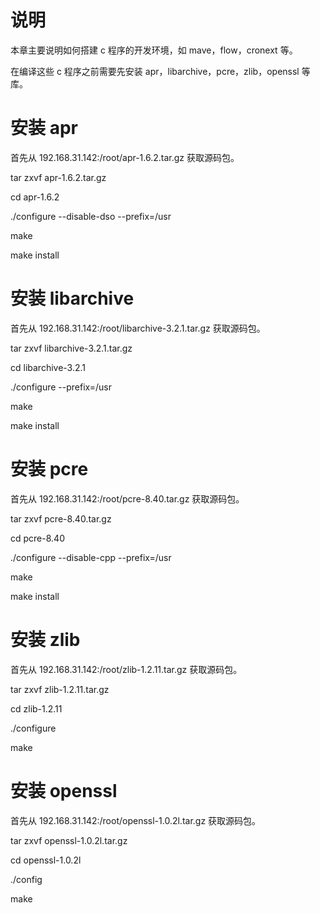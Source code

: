 # 说明

本章主要说明如何搭建 c 程序的开发环境，如 mave，flow，cronext 等。

在编译这些 c 程序之前需要先安装 apr，libarchive，pcre，zlib，openssl 等库。



# 安装 apr

首先从 192.168.31.142:/root/apr-1.6.2.tar.gz 获取源码包。

tar zxvf apr-1.6.2.tar.gz

cd  apr-1.6.2

./configure --disable-dso --prefix=/usr

make

make install



# 安装 libarchive

首先从 192.168.31.142:/root/libarchive-3.2.1.tar.gz 获取源码包。

tar zxvf libarchive-3.2.1.tar.gz

cd  libarchive-3.2.1

./configure --prefix=/usr

make

make install



# 安装 pcre

首先从 192.168.31.142:/root/pcre-8.40.tar.gz 获取源码包。

tar zxvf pcre-8.40.tar.gz

cd  pcre-8.40

./configure --disable-cpp --prefix=/usr

make

make install





# 安装 zlib

首先从 192.168.31.142:/root/zlib-1.2.11.tar.gz 获取源码包。

tar zxvf zlib-1.2.11.tar.gz

cd  zlib-1.2.11

./configure

make



# 安装 openssl

首先从 192.168.31.142:/root/openssl-1.0.2l.tar.gz 获取源码包。

tar zxvf openssl-1.0.2l.tar.gz

cd  openssl-1.0.2l

./config

make



